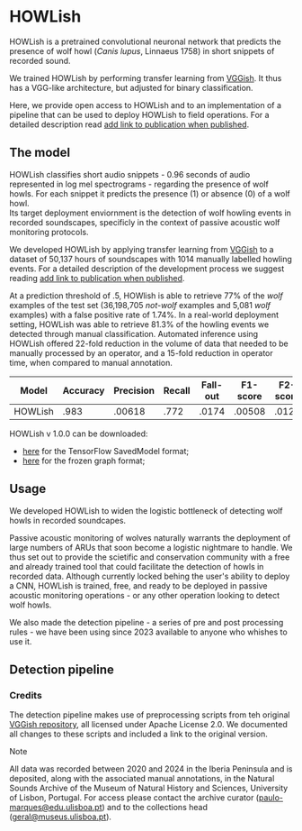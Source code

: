 # HOWLish

HOWLish is a pretrained convolutional neuronal network that predicts the presence of wolf howl (*Canis lupus*, Linnaeus 1758) in short snippets of recorded sound. 

We trained HOWLish by performing transfer learning from [VGGish](https://github.com/tensorflow/models/tree/master/research/audioset/vggish). It thus has a VGG-like architecture, but adjusted for binary classification. 

Here, we provide open access to HOWLish and to an implementation of a pipeline that can be used to deploy HOWLish to field operations. For a detailed description read <ins>add link to publication when published</ins>.

## The model

HOWLish classifies short audio snippets - 0.96 seconds of audio represented in log mel spectrograms - regarding the presence of wolf howls. For each snippet it predicts the presence (1) or absence (0) of a wolf howl.  
Its target deployment enviornment is the detection of wolf howling events in recorded soundscapes, specificly in the context of passive acoustic wolf monitoring protocols. 

We developed HOWLish by applying transfer learning from [VGGish](https://github.com/tensorflow/models/tree/master/research/audioset/vggish) to a dataset of 50,137 hours of soundscapes with 1014 manually labelled howling events. 
For a detailed description of the development process we suggest reading <ins>add link to publication when published</ins>.

At a prediction threshold of .5, HOWlish is able to retrieve 77% of the *wolf* examples of the test set (36,198,705 *not-wolf* examples and 5,081 *wolf* examples) with a false positive rate of 1.74%. In a real-world deployment setting, HOWLish was able to retrieve 81.3% of the howling events we detected through manual classification. Automated inference using HOWLish offered 22-fold reduction in the volume of data that needed to be manually processed by an operator, and a 15-fold reduction in operator time, when compared to manual annotation.

| Model  | Accuracy | Precision | Recall | Fall-out | F1-score | F2-score | AUC | PRC |
| ------------- | ------------- | ------------- | ------------- | ------------- | ------------- | ------------- | ------------- | ------------- |
| HOWLish  | .983  | .00618  | .772  | .0174  | .00508  | .0123  | .939  | .0897  |

HOWLish v 1.0.0 can be downloaded: 
- [here](https://drive.google.com/file/d/1SdULuhgMdjlN5rLRAPm1dW6M6ASdT6Pp/view?usp=drive_link) for the TensorFlow SavedModel format; 
- [here](https://drive.google.com/file/d/1Sdt5TwN-OteMp7fV7ub9G109d-dSo8du/view?usp=sharing) for the frozen graph format; 

## Usage

We developed HOWLish to widen the logistic bottleneck of detecting wolf howls in recorded soundcapes. 

Passive acoustic monitoring of wolves naturally warrants the deployment of large numbers of ARUs that soon become a logistic nightmare to handle. We thus set out to provide the scietific and conservation community with a free and already trained tool that could facilitate the detection of howls in recorded data. Although currently locked behing the user's ability to deploy a CNN, HOWLish is trained, free, and ready to be deployed in passive acoustic monitoring operations - or any other operation looking to detect wolf howls.  

We also made the detection pipeline - a series of pre and post processing rules - we have been using since 2023 available to anyone who whishes to use it. 

## Detection pipeline

### Credits
The detection pipeline makes use of preprocessing scripts from teh original [VGGish repository](https://github.com/tensorflow/models/tree/master/research/audioset/vggish), all licensed under Apache License 2.0. We documented all changes to these scripts and included a link to the original version. 


> [!NOTE]
> All data was recorded between 2020 and 2024 in the Iberia Peninsula and is deposited, along with the associated manual annotations, in the Natural Sounds Archive of the Museum of Natural History and Sciences, University of Lisbon, Portugal. For access please contact the archive curator (paulo-marques@edu.ulisboa.pt) and to the collections head (geral@museus.ulisboa.pt).
